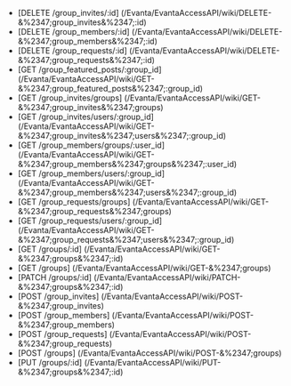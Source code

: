 * [DELETE /group_invites/:id] (/Evanta/EvantaAccessAPI/wiki/DELETE-&%2347;group_invites&%2347;:id)
* [DELETE /group_members/:id] (/Evanta/EvantaAccessAPI/wiki/DELETE-&%2347;group_members&%2347;:id)
* [DELETE /group_requests/:id] (/Evanta/EvantaAccessAPI/wiki/DELETE-&%2347;group_requests&%2347;:id)
* [GET /group_featured_posts/:group_id] (/Evanta/EvantaAccessAPI/wiki/GET-&%2347;group_featured_posts&%2347;:group_id)
* [GET /group_invites/groups] (/Evanta/EvantaAccessAPI/wiki/GET-&%2347;group_invites&%2347;groups)
* [GET /group_invites/users/:group_id] (/Evanta/EvantaAccessAPI/wiki/GET-&%2347;group_invites&%2347;users&%2347;:group_id)
* [GET /group_members/groups/:user_id] (/Evanta/EvantaAccessAPI/wiki/GET-&%2347;group_members&%2347;groups&%2347;:user_id)
* [GET /group_members/users/:group_id] (/Evanta/EvantaAccessAPI/wiki/GET-&%2347;group_members&%2347;users&%2347;:group_id)
* [GET /group_requests/groups] (/Evanta/EvantaAccessAPI/wiki/GET-&%2347;group_requests&%2347;groups)
* [GET /group_requests/users/:group_id] (/Evanta/EvantaAccessAPI/wiki/GET-&%2347;group_requests&%2347;users&%2347;:group_id)
* [GET /groups/:id] (/Evanta/EvantaAccessAPI/wiki/GET-&%2347;groups&%2347;:id)
* [GET /groups] (/Evanta/EvantaAccessAPI/wiki/GET-&%2347;groups)
* [PATCH /groups/:id] (/Evanta/EvantaAccessAPI/wiki/PATCH-&%2347;groups&%2347;:id)
* [POST /group_invites] (/Evanta/EvantaAccessAPI/wiki/POST-&%2347;group_invites)
* [POST /group_members] (/Evanta/EvantaAccessAPI/wiki/POST-&%2347;group_members)
* [POST /group_requests] (/Evanta/EvantaAccessAPI/wiki/POST-&%2347;group_requests)
* [POST /groups] (/Evanta/EvantaAccessAPI/wiki/POST-&%2347;groups)
* [PUT /groups/:id] (/Evanta/EvantaAccessAPI/wiki/PUT-&%2347;groups&%2347;:id)
